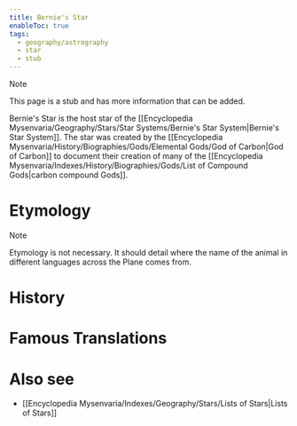 ```yaml
---
title: Bernie's Star
enableToc: true
tags:
  - geography/astrography
  - star
  - stub
---
```


> [!note]
> This page is a stub and has more information that can be added.

Bernie's Star is the host star of the [[Encyclopedia Mysenvaria/Geography/Stars/Star Systems/Bernie's Star System|Bernie's Star System]]. The star was created by the [[Encyclopedia Mysenvaria/History/Biographies/Gods/Elemental Gods/God of Carbon|God of Carbon]] to document their creation of many of the [[Encyclopedia Mysenvaria/Indexes/History/Biographies/Gods/List of Compound Gods|carbon compound Gods]].
# Etymology

> [!note]
> Etymology is not necessary. It should detail where the name of the animal in different languages across the Plane comes from.
# History

# Famous Translations

# Also see
- [[Encyclopedia Mysenvaria/Indexes/Geography/Stars/Lists of Stars|Lists of Stars]]
